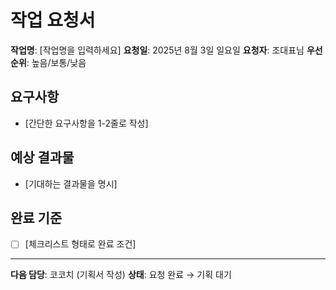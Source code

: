 # 작업 요청서

**작업명**: [작업명을 입력하세요]
**요청일**: 2025년 8월 3일 일요일
**요청자**: 조대표님
**우선순위**: 높음/보통/낮음

## 요구사항
- [간단한 요구사항을 1-2줄로 작성]

## 예상 결과물
- [기대하는 결과물을 명시]

## 완료 기준
- [ ] [체크리스트 형태로 완료 조건]

---
**다음 담당**: 코코치 (기획서 작성)
**상태**: 요청 완료 → 기획 대기
